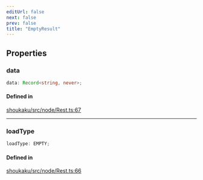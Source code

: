 ```yaml
---
editUrl: false
next: false
prev: false
title: "EmptyResult"
---
```


## Properties

<a id="data" name="data"></a>

### data

```ts
data: Record<string, never>;
```

#### Defined in

[shoukaku/src/node/Rest.ts:67](https://github.com/shipgirlproject/shoukaku/blob/049b5dc536f3b28e41c5423a707d8a02ac9377a7/src/node/Rest.ts#L67)

***

<a id="loadtype" name="loadtype"></a>

### loadType

```ts
loadType: EMPTY;
```

#### Defined in

[shoukaku/src/node/Rest.ts:66](https://github.com/shipgirlproject/shoukaku/blob/049b5dc536f3b28e41c5423a707d8a02ac9377a7/src/node/Rest.ts#L66)
